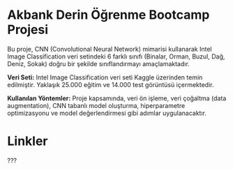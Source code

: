 # Akbank Derin Öğrenme Bootcamp Projesi
Bu proje, CNN (Convolutional Neural Network) mimarisi kullanarak Intel Image Classification veri setindeki 6 farklı sınıfı (Binalar, Orman, Buzul, Dağ, Deniz, Sokak) doğru bir şekilde sınıflandırmayı amaçlamaktadır.

**Veri Seti:** Intel Image Classification veri seti Kaggle üzerinden temin edilmiştir. Yaklaşık 25.000 eğitim ve 14.000 test görüntüsü içermektedir.

**Kullanılan Yöntemler:** Proje kapsamında, veri ön işleme, veri çoğaltma (data augmentation), CNN tabanlı model oluşturma, hiperparametre optimizasyonu ve model değerlendirmesi gibi adımlar uygulanacaktır.

# Linkler

???
